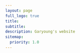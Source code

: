 ```yaml
---
layout: page
full_logo: true
title: 
subtitle:
description: Garyoung's website
sitemap:
  priority: 1.0
---
```


<html>
  <head>
    <style>
      .container {
        display: flex;
        align-items: left;
      }
      .image {
        max-width: 40%;
        height: auto;
      }
      .text {
        margin-left: 20px;
      }

      /* Add media query */
      @media (max-width: 767px) {
        .container {
          flex-direction: column;
        }
        .text {
          margin-left: 0;
          margin-top: 20px;
        }
         .image {
          max-width: 100%;
        }
      }
    </style>
  </head>
  
  
  <body>
    <div class="container">
      <img class="image" src="assets/img/headshot_lightgreen-03.png">
      <div class="text">
             <p class="describe-text">Hi 👋🏻 I am a PhD student working with Dr. <a href="Laval">Jorge Laval</a> in the School of Civil and Environmental Engineering at the <a href="GT">Georgia Institute of Technology</a> 🐝. </p>
              <p>Under the specific focus on <a href="#"><code>Traffic Flow</code></a>, my research interests include <a href="#"><code>Self-driving</code></a>, <a href="#"><code>ACC</code></a>, <a href="#"><code>Car-following</code></a>, and <a href="#"><code>MFD</code></a>. </p>
              <p> WIP with my website 🚧. </p>
          </div> 
    </div>
  </body>
</html>

<br>
<br>


<html>
  
<h4> News </h4>

  

<h4> Education </h4>
<ul class="ul-edu fa-ul"> 
    <li>
      <i class="fa-li fas fa-carrot" style="color: #6d8c7e;"></i>
      <div class="description">
        <p class="course">Ph.D. in Civil and Environmental Engineering, (2021 ~ )</p>
        <p class="institution">Georgia Institute of Technology</p>
      </div>
    </li>

   <li>
      <i class="fa-li fa fa-graduation-cap" style="color: #6d8c7e;"></i>
      <div class="description">
        <p class="course">M.S. in Civil and Environmental Engineering, (2019 ~ 2021) </p>
        <p class="institution">Seoul National University, South Korea</p>
      </div>
    </li>
    <li>
      <i class="fa-li fa fa-graduation-cap" style="color: #6d8c7e;"></i>
      <div class="description">
        <p class="course">B.S. in Civil and Environmental Engineering, (2015 ~ 2019) </p>
        <p class="institution">Seoul National University, South Korea</p>
      </div>
    </li>
</ul>
<br>
<br>
  
<h4> Awards & Scholarship & Fellowship </h4>  
<ul class="ul-edu fa-ul"> 
    <li>
      <i class="fa-li fas fa-award" style="color: #6d8c7e;"></i>
      <div class="description">
        <p class="course">D. J. Altobelli Fellowship </p>
        <p class="institution">Georgia Institute of Technology, Aug. 2021</p>
      </div>
    </li>

    <li>
      <i class="fa-li fas fa-award" style="color: #6d8c7e;"></i>
      <div class="description">
        <p class="course">External Advisory Board Fellowship </p>
        <p class="institution">Georgia Institute of Technology, Aug. 2021</p>
      </div>
    </li>
  
    <li>
      <i class="fa-li fa fa-award" style="color: #6d8c7e;"></i>
      <div class="description">
        <p class="course"> Brain Korea 21 Scholarship </p>
        <p class="institution">Mar. 2019 - Feb. 2021</p>
      </div>
    </li>

    <li>
      <i class="fa-li fas fa-medal" style="color: #6d8c7e;"></i>
      <div class="description">
        <p class="course"> Outstanding Undergraduate Dissertation Award (2nd Prize) </p>
        <p class="institution">Department of Civil and Environmental Engineering, Seoul National University, Dec. 2018</p>
      </div>
    </li> 
  
    <li>
      <i class="fa-li fas fa-medal" style="color: #6d8c7e;"></i>
      <div class="description">
        <p class="course"> Civil Structure Model Competition Award (Grand Prize)</p>
        <p class="institution">Korean Society of Civil Engineering, Mar. 2017</p>
      </div>
    </li> 

      <li>
      <i class="fa-li fa fa-award" style="color: #6d8c7e;"></i>
      <div class="description">
        <p class="course"> Merit-based Scholarship </p>
        <p class="institution"> - Second and Third Semester of Graduate School </p>
        <p class="institution"> - Fourth, Fifth, and Seventh Semester of Undergraduate School </p>
        <p class="institution">Seoul National University, South Korea</p>
      </div>
    </li>
</ul>  
  
<br>
<br>
<h4> Teaching </h4>  
<ul class="ul-edu fa-ul"> 
    <li>
      <i class="fa-li fas fa-chalkboard-user" style="color: #6d8c7e;"></i>
      <div class="description">
        <p class="course">Teaching Assistant, Georgia Institute of Technology </p>
        <p class="institution">CEE3770 Statistics and Applications, Fall 2022</p>
        <p class="institution">CEE3770 Statistics and Applications, Fall 2021</p>
      </div>
    </li>

    <li>
      <i class="fa-li fas fa-chalkboard-user" style="color: #6d8c7e;"></i>
      <div class="description">
        <p class="course">Teaching Assistant, Seoul National University </p>
        <p class="institution">Transportation Optimization Techniques, Spring 2020</p>
        <p class="institution">Transportation Planning and Laboratory, Spring 2020</p>
        <p class="institution">Traffic Engineering and Laboratory, Fall 2019</p>
      </div>
    </li>
  

</ul>  
  
</html>

<!-- Google tag (gtag.js) -->
<script async src="https://www.googletagmanager.com/gtag/js?id=G-Q76TKS2GKN"></script>
<script>
  window.dataLayer = window.dataLayer || [];
  function gtag(){dataLayer.push(arguments);}
  gtag('js', new Date());

  gtag('config', 'G-Q76TKS2GKN');
</script>

